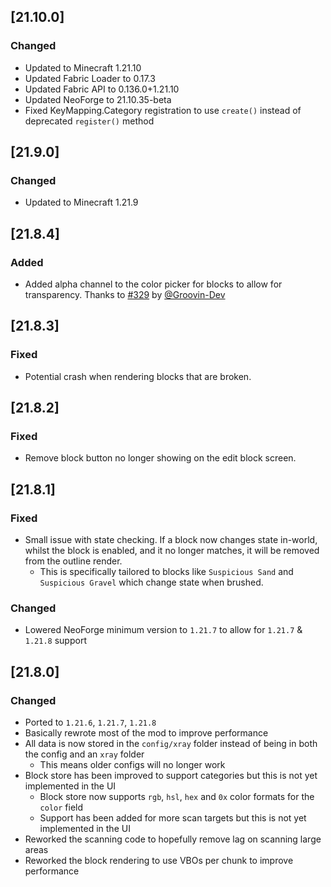 ## [21.10.0]

### Changed

- Updated to Minecraft 1.21.10
- Updated Fabric Loader to 0.17.3
- Updated Fabric API to 0.136.0+1.21.10
- Updated NeoForge to 21.10.35-beta
- Fixed KeyMapping.Category registration to use `create()` instead of deprecated `register()` method

## [21.9.0]

### Changed

- Updated to Minecraft 1.21.9

## [21.8.4]

### Added

- Added alpha channel to the color picker for blocks to allow for transparency. Thanks to [#329](https://github.com/AdvancedXRay/xray-mod/pull/329) by [@Groovin-Dev](https://github.com/Groovin-Dev)

## [21.8.3]

### Fixed

- Potential crash when rendering blocks that are broken.

## [21.8.2]

### Fixed

- Remove block button no longer showing on the edit block screen.

## [21.8.1]

### Fixed

- Small issue with state checking. If a block now changes state in-world, whilst the block is enabled, and it no longer matches, it will be removed from the outline render.
  - This is specifically tailored to blocks like `Suspicious Sand` and `Suspicious Gravel` which change state when brushed.

### Changed

- Lowered NeoForge minimum version to `1.21.7` to allow for `1.21.7` & `1.21.8` support

## [21.8.0]

### Changed

- Ported to `1.21.6`, `1.21.7`, `1.21.8`
- Basically rewrote most of the mod to improve performance
- All data is now stored in the `config/xray` folder instead of being in both the config and an `xray` folder
    - This means older configs will no longer work
- Block store has been improved to support categories but this is not yet implemented in the UI
  - Block store now supports `rgb`, `hsl`, `hex` and `0x` color formats for the `color` field
  - Support has been added for more scan targets but this is not yet implemented in the UI
- Reworked the scanning code to hopefully remove lag on scanning large areas
- Reworked the block rendering to use VBOs per chunk to improve performance
